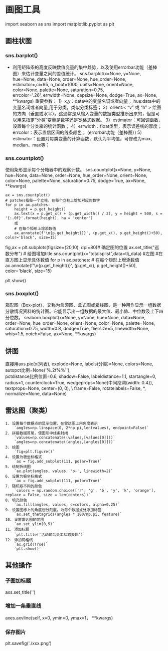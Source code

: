 # 画图工具
import seaborn as sns
import matplotlib.pyplot as plt

## 画柱状图
### sns.barplot()
* 利用矩阵条的高度反映数值变量的集中趋势，以及使用errorbar功能（差棒图）来估计变量之间的差值统计。
    sns.barplot(x=None, y=None, hue=None, data=None, order=None, hue_order=None,\
                estimator=<function mean>,ci=95, n_boot=1000, units=None, orient=None,\
                color=None, palette=None, saturation=0.75,\
                errcolor='.26', errwidth=None, capsize=None, dodge=True, ax=None, **kwargs)
重要参数：
1）x,y：data中的变量名词或者向量；
hue:data中的变量名词或者向量,用于分类，类似分类标签；
2）orient:< “v” 或 “h” >
绘图的方向（垂直或水平）。这通常是从输入变量的数据类型推断出来的，但是可以用来指定“分类”变量是数字还是宽格式数据。
3）estimator：可回调函数，设置每个分类箱的统计函数；
4）errwidth：float类型，表示误差线的厚度；errcolor：表示置信区间的线条颜色； (errorbar功能（差棒图）)
5）estimator：设置对每类变量的计算函数，默认为平均值，可修改为max、median、max等；

### sns.countplot()
使用条形显示每个分箱器中的观察计数。
sns.countplot(x=None, y=None, hue=None, data=None, order=None, hue_order=None, orient=None, color=None, palette=None, saturation=0.75, dodge=True, ax=None, **kwargs)

    ax = sns.countplot()
    # patches指每一个立柱，在每个立柱上增加对应的数字
    for p in ax.patches:  
        height = p.get_height()
        ax.text(x = p.get_x() + (p.get_width() / 2), y = height + 500, s = '{:.0f}'.format(height), ha = 'center')
        或
        # 在每个矩形上增添数值
        ax.annotate(f'\n{p.get_height()}', (p.get_x(), p.get_height()+50), color='black', size=15)


fig,ax = plt.subplots(figsize=(20,10), dpi=80)# 确定图的位置
ax.set_title("巡数分布") # 给图增加title
sns.countplot(x="totalsplist",data=tlj_data) #左图
#在直方图上显示具体数值
for p in ax.patches:
	# 在每个矩形上增添数值
    ax.annotate(f'\n{p.get_height()}', (p.get_x(), p.get_height()+50), color='black', size=15)

plt.show()




### sns.boxplot()
箱形图（Box-plot），又称为盒须图、盒式图或箱线图，是一种用作显示一组数据分散情况资料的统计图。它能显示出一组数据的最大值、最小值、中位数及上下四分位数。
seaborn.boxplot(x=None, y=None, hue=None, data=None, order=None, hue_order=None, orient=None, color=None, palette=None, saturation=0.75, width=0.8, dodge=True, fliersize=5, linewidth=None, whis=1.5, notch=False, ax=None, **kwargs)


## 饼图
直接用axs.pie(x(列表), explode=None, labels(分类)=None, colors=None, autopct比例=None('%.2f%%''), \
            pctdistance比例位置=0.6, shadow=False, labeldistance=1.1, startangle=0, \
            radius=1, counterclock=True, wedgeprops=None(中间挖洞{width: 0.4}), textprops=None, center=(0, 0), \ 
            frame=False, rotatelabels=False, *, normalize=None, data=None)

## 雷达图（聚类）
    1. 设置每个数据点的显示位置，在雷达图上用角度表示
        `angles=np.linspace(0, 2*np.pi,len(values), endpoint=False)`
    2. 拼接数据首尾，使图形中线条封闭
        `values=np.concatenate((values,[values[0]]))`
        `angles=np.concatenate((angles,[angles[0]]))`
    3. 绘图
        `fig=plt.figure()`
    4. 设置为极坐标格式
        `ax = fig.add_subplot(111, polar=True)`
    5. 绘制折线图
        `ax.plot(angles, values, 'o-', linewidth=2)`
    6. 设置为极坐标格式
        `ax = fig.add_subplot(111, polar=True)`
    7. 随机取不同的颜色
        `colors = np.random.choice(['r', 'g', 'b', 'y', 'k', 'orange'], replace = False, size = len(centers))`
    8. 填充颜色
        `ax.fill(angles, values, c=colors, alpha=0.25)`
    9. 设置图标上的角度划分刻度，为每个数据点处添加标签
        `ax.set_thetagrids(angles * 180/np.pi, feature)`
    10. 设置雷达图的范围
        `ax.set_ylim(0,5)`
    11. 添加标题
        `plt.title('活动前后员工状态表现')`
    12. 添加网格线
        `ax.grid(True)`
        `plt.show()`


## 其他操作
### 子图加标题
axs.set_title('')
### 增加一条垂直线
axes.axvline(self, x=0, ymin=0, ymax=1， **kwargs) 
### 保存图片
plt.savefig('./xxx.png')